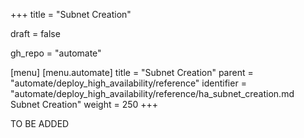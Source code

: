 +++
title = "Subnet Creation"

draft = false

gh_repo = "automate"

[menu]
  [menu.automate]
    title = "Subnet Creation"
    parent = "automate/deploy_high_availability/reference"
    identifier = "automate/deploy_high_availability/reference/ha_subnet_creation.md Subnet Creation"
    weight = 250
+++

TO BE ADDED

